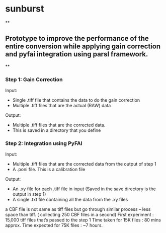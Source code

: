 # sunburst

**

## Prototype to improve the performance of the entire conversion while applying gain correction and pyfai integration using parsl framework.

**

  

### Step 1: Gain Correction

Input:

 - Single .tiff file that contains the data to do the gain correction
 - Multiple .tiff files that are the actual (RAW) data

Output:

 - Multiple .tiff files that are the corrected data. 
 - This is saved in a directory that you define

### Step 2: Integration using PyFAI

Input:

- Multiple .tiff files that are the corrected data from the output of step 1
- A .poni file. This is a calibration file

Output:

- An .xy file for each .tiff file in input (Saved in the save directory is the output in step 1) 
- A single .txt file containing all the data from the .xy files
  

a CBF file is not same as tiff files but go through similar process – less space than tiff.
( collecting 250 CBF files in a second)
First experiment : 15,000 tiff files that’s passed to the step 1
Time taken for 15K files : 80 mins approx.
Time expected for 75K files : ~7 hours.